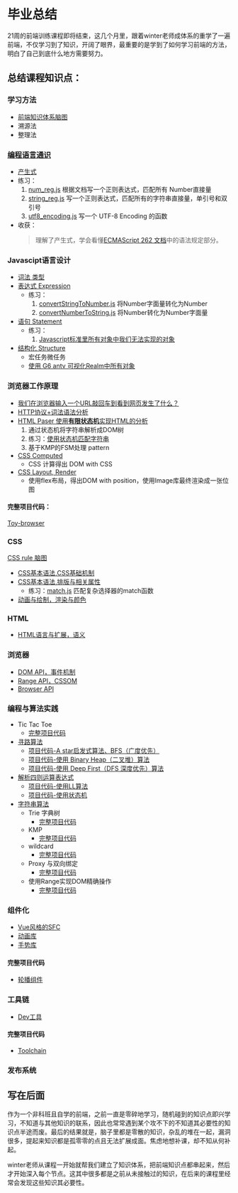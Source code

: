 # 毕业总结

21周的前端训练课程即将结束，这几个月里，跟着winter老师成体系的重学了一遍前端，不仅学习到了知识，开阔了眼界，最重要的是学到了如何学习前端的方法，明白了自己到底什么地方需要努力。

## 总结课程知识点：
### 学习方法
* [前端知识体系脑图](../week01/xmind.png)
* 溯源法
* 整理法

### [编程语言通识](../week02/NOTE1.md)

* [产生式](../week02/NOTE1.md#2-%E4%BA%A7%E7%94%9F%E5%BC%8Fbnf2)  
* 练习：  
    1. [num_reg.js](../week02/num_reg.js) 根据文档写一个正则表达式，匹配所有 Number直接量
    2. [string_reg.js](../week02/string_reg.js) 写一个正则表达式，匹配所有的字符串直接量，单引号和双引号
    3. [utf8_encoding.js](../week02/string_reg.js) 写一个 UTF-8 Encoding 的函数
* 收获：
    > 理解了产生式，学会看懂[ECMAScript 262 文档](https://www.ecma-international.org/publications/standards/Ecma-262.htm)中的语法规定部分。

### Javascipt语言设计
* [词法 类型](../week02/NOTE2.md)
* [表达式 Expression](../week03/NOTE.md)
    * 练习：
        1. [convertStringToNumber.js](../week03/StringToNumber.js) 将Number字面量转化为Number
        2. [convertNumberToString.js](../week03/NumberToString.js) 将Number转化为Number字面量
* [语句 Statement](../week03/NOTE2.md)
    * 练习：
        1. [Javascript标准里所有对象中我们无法实现的对象](../week03/SpecialObject.md)
* [结构化 Structure](../week04/NOTE.md)
    * 宏任务微任务
    * [使用 G6 antv 可视化Realm中所有对象](../week05/realm.md)

### 浏览器工作原理
* [我们在浏览器输入一个URL敲回车到看到网页发生了什么？](../week05/NOTE.md#一个经典面试题)
* [HTTP协议+词法语法分析](../week05/NOTE.md)
* [HTML Paser 使用**有限状态机**实现HTML的分析](./week06/NOTE.md)
    1. 通过状态机将字符串解析成DOM树
    2. 练习：[使用状态机匹配字符串](../week06/match.js)
    3. 基于KMP的FSM处理 pattern
* [CSS Computed](../week06/NOTE2.md)
    * CSS 计算得出 DOM with CSS
* [CSS Layout, Render](../week07/NOTE.md)
    * 使用flex布局，得出DOM with position，使用Image库最终渲染成一张位图

#### 完整项目代码：
[Toy-browser](../week07/toy-browser)

### CSS
[CSS rule 脑图](../week07/CSS-xmind.png)
* [CSS基本语法,CSS基础机制](../week07/NOTE.md#重学css)
* [CSS基本语法,排版与相关属性](../week08/NOTE.md)
    *  练习：[match.js](../week08/match.js) 匹配复杂选择器的match函数
* [动画与绘制，渲染与颜色](../week09/NOTE.md)

### HTML

* [HTML语言与扩展，语义](../week09/NOTE.md)

### 浏览器
* [DOM API，事件机制](../week09/NOTE.md#重学dom)
* [Range API，CSSOM](../week10/NOTE.md)
* [Browser API](../week09/Browser_API.xmind)

### 编程与算法实践
* Tic Tac Toe
    * [完整项目代码](../week10/TicTacToe.html)
* [寻路算法](../week11/NOTE.md)
    * [项目代码-A star启发式算法、BFS（广度优先）](../week11/road.html)    
    * [项目代码-使用 Binary Heap（二叉堆）算法](../week11/road_binaryHeap.html)
    * [项目代码-使用 Deep First（DFS 深度优先）算法](../week11/road_deepFirst.html)
* [解析四则运算表达式](../week12/NOTE.md)
    * [项目代码-使用LL算法](../week12/LL.html)
    * [项目代码-使用状态机](../week12/LL_state.html)
* [字符串算法](../week12/NOTE.md#字符串分析算法)
    * Trie 字典树
        * [完整项目代码](../week12/Trie.html)
    * KMP
        * [完整项目代码](../week12/kmp.html)
    * wildcard
        * [完整项目代码](../week12/wildcard.html)
    * Proxy 与双向绑定
        * [完整项目代码](../week13/proxy.html)
    * 使用Range实现DOM精确操作
        * [完整项目代码](../week13/dragdrop.html)
### 组件化
* [Vue风格的SFC](../week15/NOTE.md)
* [动画库](../week15/NOTE.md#组件化--动画)
* [手势库](../week16/NOTE.md)
####  完整项目代码
* [轮播组件](../week17/component)

### 工具链
* [Dev工具](../week18/NOTE.md)
#### 完整项目代码
* [Toolchain](../week19/toochain)

### 发布系统  


## 写在后面
作为一个非科班且自学的前端，之前一直是零碎地学习，随机碰到的知识点即兴学习，不知道与其他知识的联系，因此也常常遇到某个攻不下的不知道其必要性的知识点半途而废。最后的结果就是，脑子里都是零散的知识，杂乱的堆在一起，漏洞很多，提起来知识都是孤零零的点且无法扩展成面。焦虑地想补课，却不知从何补起。

winter老师从课程一开始就帮我们建立了知识体系，把前端知识点都串起来，然后才开始深入每个节点。这其中很多都是之前从未接触过的知识，在后来的课程里经常会发现这些知识其必要性。

